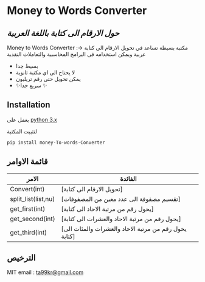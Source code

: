 # Money to Words Converter
## _حول الارقام الى كتابة باللغة العربية_


Money to Words Converter :->
مكتبة بسيطة تساعد في تحويل الارقام الى كتابة عربية ويمكن استخدامه في البرامج المحاسبية والتعاملات النقدية

- بسيط جدا
- لا يحتاج الى اي مكتبة ثانوية
 - يمكن تحويل حتى رقم تريليون
- ✨سريع جدا ✨





## Installation

يعمل على [python 3.x](https://www.python.org/)

لتثبيت المكتبة

```sh
pip install money-To-words-Converter
```


## قائمة الاوامر



| الامر | الفائدة |
| ------ | ------ |
| Convert(int) | [تحويل الارقام الى كتابة] |
| split_list(list,nu) | [تقسيم مصفوفة الى عدد معين من المصفوفات] |
| get_first(int) | [يحول رقم من مرتبة الاحاد الى كتابة] |
| get_second(int) | [يحول رقم من مرتبة الاحاد والعشرات الى كتابة] |
| get_third(int) | [يحول رقم من مرتبة الاحاد والعشرات والمئات الى كتابة] |



## الترخيص

MIT
email : ta99kr@gmail.com

